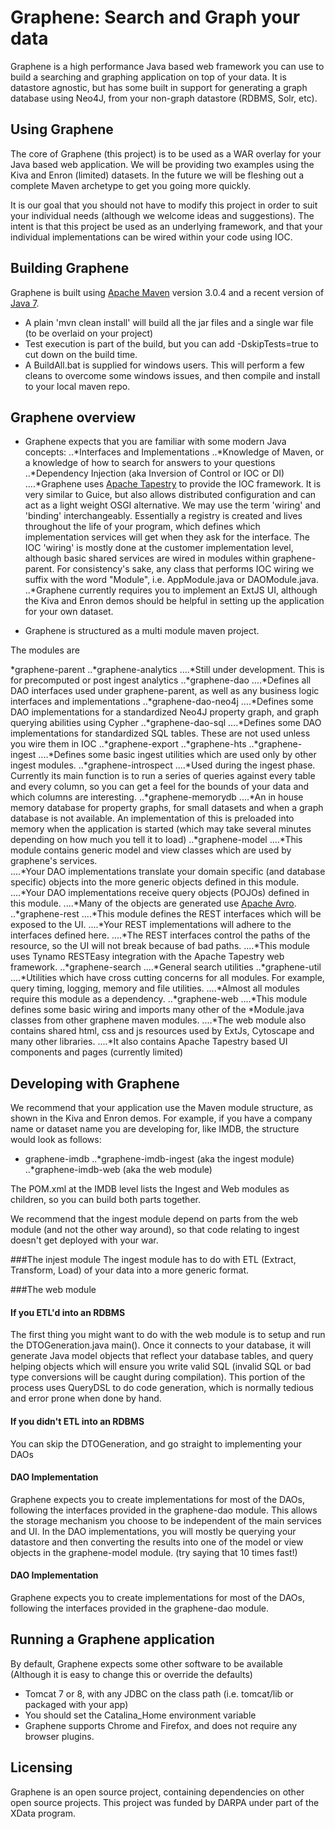 Graphene: Search and Graph your data 
======
 Graphene is a high performance Java based web framework you can use to build a searching and graphing application on top of your data.  It is datastore agnostic, but has some built in support for generating a graph database using Neo4J, from your non-graph datastore (RDBMS, Solr, etc).
 
Using Graphene 
------
 The core of Graphene (this project) is to be used as a WAR overlay for your Java based web application.  We will be providing two examples using the Kiva and Enron (limited) datasets.
 In the future we will be fleshing out a complete Maven archetype to get you going more quickly.
 
 It is our goal that you should not have to modify this project in order to suit your individual needs (although we welcome ideas and suggestions).  The intent is that this project be used as an underlying framework, and that your individual implementations can be wired within your code using IOC.
 
Building Graphene 
------ 
 Graphene is built using [Apache Maven](http://maven.apache.org) version 3.0.4 and a recent version of [Java 7](http://www.oracle.com/technetwork/java/javase/downloads/index.html). 
 
 * A plain 'mvn clean install' will build all the jar files and a single war file (to be overlaid on your project)
 * Test execution is part of the build, but you can add -DskipTests=true to cut down on the build time.
 * A BuildAll.bat is supplied for windows users.  This will perform a few cleans to overcome some windows issues, and then compile and install to your local maven repo.
 
 Graphene overview
 ------
 * Graphene expects that you are familiar with some modern Java concepts:
..*Interfaces and Implementations
..*Knowledge of Maven, or a knowledge of how to search for answers to your questions
 ..*Dependency Injection (aka Inversion of Control or IOC or DI)
....*Graphene uses [Apache Tapestry](http://tapestry.apache.org/) to provide the IOC framework.  It is very similar to Guice, but also allows distributed configuration and can act as a light weight OSGI alternative.  We may use the term 'wiring' and 'binding' interchangeably.  Essentially a registry is created and lives throughout the life of your program, which defines which implementation services will get when they ask for the interface. The IOC 'wiring' is mostly done at the customer implementation level, although basic shared services are wired in modules within graphene-parent.  For consistency's sake, any class that performs IOC wiring we suffix with the word "Module", i.e. AppModule.java or DAOModule.java.
..*Graphene currently requires you to implement an ExtJS UI, although the Kiva and Enron demos should be helpful in setting up the application for your own dataset.


 * Graphene is structured as a multi module maven project.
 
 The modules are
 
 *graphene-parent
 ..*graphene-analytics
 ....*Still under development.  This is for precomputed or post ingest analytics
 ..*graphene-dao
 ....*Defines all DAO interfaces used under graphene-parent, as well as any business logic interfaces and implementations
 ..*graphene-dao-neo4j
 ....*Defines some DAO implementations for a standardized Neo4J property graph, and graph querying abilities using Cypher
 ..*graphene-dao-sql
 ....*Defines some DAO implementations for standardized SQL tables.  These are not used unless you wire them in IOC
 ..*graphene-export
 ..*graphene-hts
 ..*graphene-ingest
 ....*Defines some basic ingest utilities which are used only by other ingest modules.
 ..*graphene-introspect
 ....*Used during the ingest phase.  Currently its main function is to run a series of queries against every table and every column, so you can get a feel for the bounds of your data and which columns are interesting.
 ..*graphene-memorydb
 ....*An in house memory database for property graphs, for small datasets and when a graph database is not available.  An implementation of this is preloaded into memory when the application is started (which may take several minutes depending on how much you tell it to load)
 ..*graphene-model
 ....*This module contains generic model and view classes which are used by graphene's services.  
 ....*Your DAO implementations translate your domain specific (and database specific) objects into the more generic objects defined in this module.
 ....*Your DAO implementations receive query objects (POJOs) defined in this module.
 ....*Many of the objects are generated use [Apache Avro](http://avro.apache.org/).
 ..*graphene-rest
 ....*This module defines the REST interfaces which will be exposed to the UI.
 ....*Your REST implementations will adhere to the interfaces defined here.
 ....*The REST interfaces control the paths of the resource, so the UI will not break because of bad paths.
 ....*This module uses Tynamo RESTEasy integration with the Apache Tapestry web framework.
 ..*graphene-search
 ....*General search utilities
 ..*graphene-util
 ....*Utilities which have cross cutting concerns for all modules.  For example, query timing, logging, memory and file utilities.
 ....*Almost all modules require this module as a dependency.
 ..*graphene-web
 ....*This module defines some basic wiring and imports many other of the *Module.java classes from other graphene maven modules.
 ....*The web module also contains shared html, css and js resources used by ExtJs, Cytoscape and many other libraries.
 ....*It also contains Apache Tapestry based UI components and pages (currently limited)
 
 
 Developing with Graphene
 ------
 We recommend that your application use the Maven module structure, as shown in the Kiva and Enron demos.  For example, if you have a company name or dataset name you are developing for, like IMDB, the structure would look as follows:
 
 * graphene-imdb
 ..*graphene-imdb-ingest (aka the ingest module)
 ..*graphene-imdb-web (aka the web module)
 
 The POM.xml at the IMDB level lists the Ingest and Web modules as children, so you can build both parts together.
 
 We recommend that the ingest module depend on parts from the web module (and not the other way around), so that code relating to ingest doesn't get deployed with your war.
 
 ###The injest module
 The ingest module has to do with ETL (Extract, Transform, Load) of your data into a more generic format.
 
 ###The web module
#### If you ETL'd into an RDBMS  
The first thing you might want to do with the web module is to setup and run the DTOGeneration.java main(). Once it connects to your database, it will generate Java model objects that reflect your database tables, and query helping objects which will ensure you write valid SQL (invalid SQL or bad type conversions will be caught during compilation).  This portion of the process uses QueryDSL to do code generation, which is normally tedious and error prone when done by hand.

#### If you didn't ETL into an RDBMS
 You can skip the DTOGeneration, and go straight to implementing your DAOs
 
 #### DAO Implementation
 Graphene expects you to create implementations for most of the DAOs, following the interfaces provided in the graphene-dao module.
 This allows the storage mechanism you choose to be independent of the main services and UI.  In the DAO implementations, you will mostly be querying your datastore and then converting the results into one of the model or view objects in the graphene-model module. (try saying that 10 times fast!)
 
 
 
 
 #### DAO Implementation
 Graphene expects you to create implementations for most of the DAOs, following the interfaces provided in the graphene-dao module.
 
Running a Graphene application
------
By default, Graphene expects some other software to be available (Although it is easy to change this or override the defaults) 

* Tomcat 7 or 8, with any JDBC on the class path (i.e. tomcat/lib or packaged with your app)
* You should set the Catalina_Home environment variable
* Graphene supports Chrome and Firefox, and does not require any browser plugins. 
 
 
Licensing
------
  Graphene is an open source project, containing dependencies on other open source projects.  This project was funded by DARPA under part of the XData program.
 